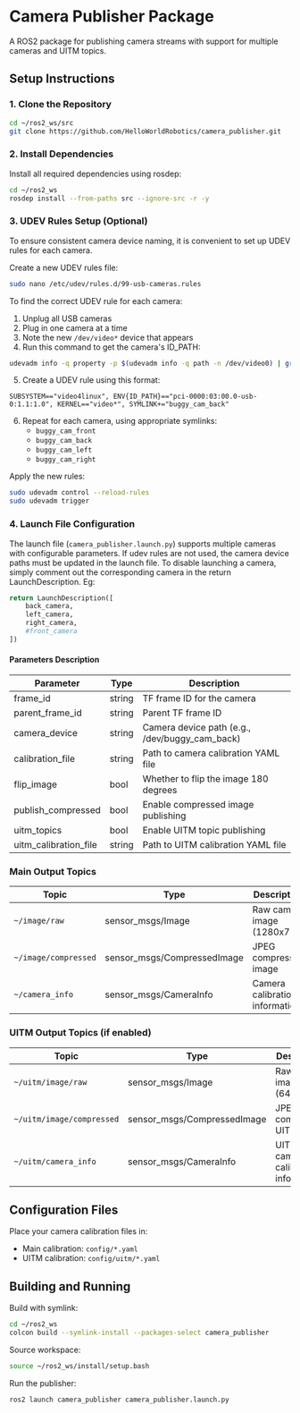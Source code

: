 # Camera Publisher Package

A ROS2 package for publishing camera streams with support for multiple cameras and UITM topics.

## Setup Instructions

### 1. Clone the Repository

```bash
cd ~/ros2_ws/src
git clone https://github.com/HelloWorldRobotics/camera_publisher.git
```

### 2. Install Dependencies

Install all required dependencies using rosdep:
```bash
cd ~/ros2_ws
rosdep install --from-paths src --ignore-src -r -y
```

### 3. UDEV Rules Setup (Optional)

To ensure consistent camera device naming, it is convenient to set up UDEV rules for each camera.

Create a new UDEV rules file:
```bash
sudo nano /etc/udev/rules.d/99-usb-cameras.rules
```

To find the correct UDEV rule for each camera:

1. Unplug all USB cameras
2. Plug in one camera at a time
3. Note the new `/dev/video*` device that appears
4. Run this command to get the camera's ID_PATH:
```bash
udevadm info -q property -p $(udevadm info -q path -n /dev/video0) | grep ID_PATH
```

5. Create a UDEV rule using this format:
```
SUBSYSTEM=="video4linux", ENV{ID_PATH}=="pci-0000:03:00.0-usb-0:1.1:1.0", KERNEL=="video*", SYMLINK+="buggy_cam_back"
```

6. Repeat for each camera, using appropriate symlinks:
   - `buggy_cam_front`
   - `buggy_cam_back`
   - `buggy_cam_left`
   - `buggy_cam_right`

Apply the new rules:
```bash
sudo udevadm control --reload-rules
sudo udevadm trigger
```

### 4. Launch File Configuration

The launch file (`camera_publisher.launch.py`) supports multiple cameras with configurable parameters. If udev rules are not used, the camera device paths must be updated in the launch file. To disable launching a camera, simply comment out the corresponding camera in the return LaunchDescription. Eg:

```python
return LaunchDescription([
    back_camera,
    left_camera,
    right_camera,
    #front_camera
])
```

#### Parameters Description

| Parameter | Type | Description |
|-----------|------|-------------|
| frame_id | string | TF frame ID for the camera |
| parent_frame_id | string | Parent TF frame ID |
| camera_device | string | Camera device path (e.g., /dev/buggy_cam_back) |
| calibration_file | string | Path to camera calibration YAML file |
| flip_image | bool | Whether to flip the image 180 degrees |
| publish_compressed | bool | Enable compressed image publishing |
| uitm_topics | bool | Enable UITM topic publishing |
| uitm_calibration_file | string | Path to UITM calibration YAML file |

### Main Output Topics

| Topic | Type | Description |
|-------|------|-------------|
| `~/image/raw` | sensor_msgs/Image | Raw camera image (1280x720) |
| `~/image/compressed` | sensor_msgs/CompressedImage | JPEG compressed image |
| `~/camera_info` | sensor_msgs/CameraInfo | Camera calibration information |

### UITM Output Topics (if enabled)

| Topic | Type | Description |
|-------|------|-------------|
| `~/uitm/image/raw` | sensor_msgs/Image | Raw UITM image (640x480) |
| `~/uitm/image/compressed` | sensor_msgs/CompressedImage | JPEG compressed UITM image |
| `~/uitm/camera_info` | sensor_msgs/CameraInfo | UITM camera calibration info |

## Configuration Files

Place your camera calibration files in:
- Main calibration: `config/*.yaml`
- UITM calibration: `config/uitm/*.yaml`

## Building and Running

Build with symlink:
```bash
cd ~/ros2_ws
colcon build --symlink-install --packages-select camera_publisher
```

Source workspace:
```bash
source ~/ros2_ws/install/setup.bash
```

Run the publisher:
```bash
ros2 launch camera_publisher camera_publisher.launch.py
```


